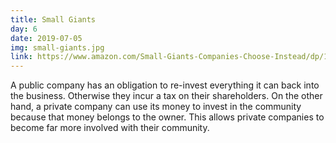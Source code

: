 ```yaml
---
title: Small Giants
day: 6
date: 2019-07-05
img: small-giants.jpg
link: https://www.amazon.com/Small-Giants-Companies-Choose-Instead/dp/1591840937/
---
```


A public company has an obligation to re-invest everything it can back into the
business. Otherwise they incur a tax on their shareholders. On the other hand, a
private company can use its money to invest in the community because that money
belongs to the owner. This allows private companies to become far more involved
with their community.

